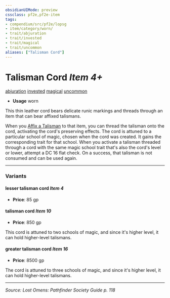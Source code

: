 ```yaml
---
obsidianUIMode: preview
cssclass: pf2e,pf2e-item
tags:
- compendium/src/pf2e/lopsg
- item/category/worn/
- trait/abjuration
- trait/invested
- trait/magical
- trait/uncommon
aliases: ["Talisman Cord"]
---
```

# Talisman Cord *Item 4+*  
[abjuration](rules/traits/abjuration.md "Abjuration School Trait")  [invested](rules/traits/invested.md "Invested Item Trait")  [magical](rules/traits/magical.md "Magical Item Trait")  [uncommon](rules/traits/uncommon.md "Uncommon Rarity Trait")  

- **Usage** worn

This thin leather cord bears delicate runic markings and threads through an item that can bear affixed talismans.

When you [Affix a Talisman](rules/actions/affix-a-talisman.md) to that item, you can thread the talisman onto the cord, activating the cord's preserving effects. The cord is attuned to a particular school of magic, chosen when the cord was created. It gains the corresponding trait for that school. When you activate a talisman threaded through a cord with the same magic school trait that's also the cord's level or lower, attempt a DC 16 flat check. On a success, that talisman is not consumed and can be used again.

---
### Variants

#### lesser talisman cord *Item 4*

- **Price**: 85 gp

#### talisman cord *Item 10*

- **Price**: 850 gp

This cord is attuned to two schools of magic, and since it's higher level, it can hold higher-level talismans.

#### greater talisman cord *Item 16*

- **Price**: 8500 gp

The cord is attuned to three schools of magic, and since it's higher level, it can hold higher-level talismans.

---
*Source: Lost Omens: Pathfinder Society Guide p. 118*